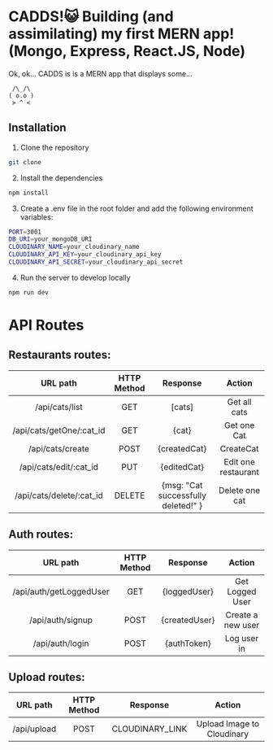 # CADDS!😺 Building (and assimilating) my first MERN app! (Mongo, Express, React.JS, Node)

Ok, ok... CADDS is is a MERN app that displays some...

     /\_/\
    ( o.o )
     > ^ <


## Installation

1. Clone the repository

```bash
git clone
```

2. Install the dependencies

```bash
npm install
```

3. Create a .env file in the root folder and add the following environment variables:

```bash
PORT=3001
DB_URI=your_mongoDB_URI
CLOUDINARY_NAME=your_cloudinary_name
CLOUDINARY_API_KEY=your_cloudinary_api_key
CLOUDINARY_API_SECRET=your_cloudinary_api_secret
```

4. Run the server to develop locally

```bash
npm run dev
```




# API Routes

## **Restaurants routes**:

| URL path                    | HTTP Method       | Response                          | Action                        |
| :--------------------------:|:-----------------:| :--------------------------------:| :----------------------------:|
| /api/cats/list       | GET               | [cats]                     | Get all cats     |
| /api/cats/getOne/:cat_id            | GET               | {cat}                | Get one Cat     |
| /api/cats/create            | POST               | {createdCat}                | CreateCat      |
| /api/cats/edit/:cat_id            | PUT               | {editedCat}                | Edit one restaurant     |
| /api/cats/delete/:cat_id           | DELETE               | {msg: "Cat successfully deleted!" }                | Delete one cat     |


## **Auth routes**:

| URL path                    | HTTP Method       | Response                          | Action                        |
| :--------------------------:|:-----------------:| :--------------------------------:| :----------------------------:|
| /api/auth/getLoggedUser     | GET               | {loggedUser}                            | Get Logged User             |
| /api/auth/signup            | POST              | {createdUser}    | Create a new user             |
| /api/auth/login             | POST              | {authToken}                       | Log user in             |

## **Upload routes**:

| URL path                    | HTTP Method       | Response                          | Action                        |
| :--------------------------:|:-----------------:| :--------------------------------:| :----------------------------:|
| /api/upload     | POST               | CLOUDINARY_LINK                            | Upload Image to Cloudinary